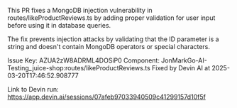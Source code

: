 This PR fixes a MongoDB injection vulnerability in routes/likeProductReviews.ts by adding proper validation for user input before using it in database queries.

The fix prevents injection attacks by validating that the ID parameter is a string and doesn't contain MongoDB operators or special characters.

Issue Key: AZUA2zW8ADRML4DOSiP0
Component: JonMarkGo-AI-Testing_juice-shop:routes/likeProductReviews.ts
Fixed by Devin AI at 2025-03-20T17:46:52.908777

Link to Devin run: https://app.devin.ai/sessions/07afeb97033940509c41299157d10f5f
